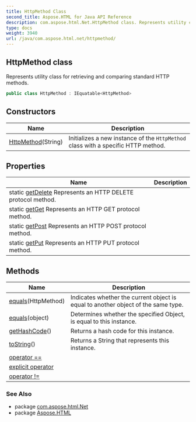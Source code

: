 ```yaml
---
title: HttpMethod Class
second_title: Aspose.HTML for Java API Reference
description: com.aspose.html.Net.HttpMethod class. Represents utility class for retrieving and comparing standard HTTP methods
type: docs
weight: 3940
url: /java/com.aspose.html.net/httpmethod/
---
```

## HttpMethod class

Represents utility class for retrieving and comparing standard HTTP methods.

```java
public class HttpMethod : IEquatable<HttpMethod>
```

## Constructors

| Name | Description |
| --- | --- |
| [HttpMethod](httpmethod/)(String) | Initializes a new instance of the `HttpMethod` class with a specific HTTP method. |

## Properties

| Name | Description |
| --- | --- |
| static [getDelete](../../com.aspose.html.net/httpmethod/delete/) Represents an HTTP DELETE protocol method. |
| static [getGet](../../com.aspose.html.net/httpmethod/get/) Represents an HTTP GET protocol method. |
| static [getPost](../../com.aspose.html.net/httpmethod/post/) Represents an HTTP POST protocol method. |
| static [getPut](../../com.aspose.html.net/httpmethod/put/) Represents an HTTP PUT protocol method. |

## Methods

| Name | Description |
| --- | --- |
| [equals](../../com.aspose.html.net/httpmethod/equals/#equals)(HttpMethod) | Indicates whether the current object is equal to another object of the same type. |
| [equals](../../com.aspose.html.net/httpmethod/equals/#equals_1)(object) | Determines whether the specified Object, is equal to this instance. |
| [getHashCode](../../com.aspose.html.net/httpmethod/gethashcode/)() | Returns a hash code for this instance. |
| [toString](../../com.aspose.html.net/httpmethod/toString/)() | Returns a String that represents this instance. |
| [operator ==](../../com.aspose.html.net/httpmethod/op_equality/) |  |
| [explicit operator](../../com.aspose.html.net/httpmethod/op_explicit/) |  |
| [operator !=](../../com.aspose.html.net/httpmethod/op_inequality/) |  |

### See Also

* package [com.aspose.html.Net](../../com.aspose.html.net/)
* package [Aspose.HTML](../../)
